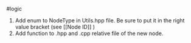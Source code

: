 #logic 

1) Add enum to NodeType in Utils.hpp file. Be sure to put it in the right value bracket (see [[Node ID]] )
2) Add function to .hpp and .cpp relative file of the new node.